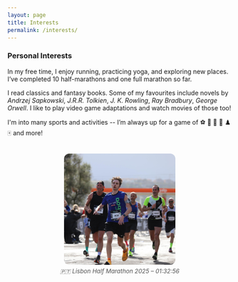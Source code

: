 ```yaml
---
layout: page
title: Interests
permalink: /interests/
---
```


<link rel="stylesheet" href="{{ '/assets/css/custom.css' | relative_url }}">

### Personal Interests

In my free time, I enjoy running, practicing yoga, and exploring new places. I’ve completed 10 half-marathons and one full marathon so far.

I read classics and fantasy books. Some of my favourites include novels by _Andrzej Sapkowski_, _J.R.R. Tolkien_, _J. K. Rowling_, _Ray Bradbury_, _George Orwell_. I like to play video game adaptations and watch movies of those too! 

I'm into many sports and activities -- I’m always up for a game of ⚽️ 🏀 🏸 🏓 ♟️ 🀄 and more!

<div style="display: flex; flex-direction: column; align-items: center; margin-top: 2rem;">
  <img src="/images/running.jpeg" alt="Running photo" style="width: 250px; height: 250px; object-fit: cover; border-radius: 12px;">
  <p style="text-align: center; font-style: italic; margin-top: 0.5em; font-size: 0.95em; color: #555;">
    🇵🇹 Lisbon Half Marathon 2025 – 01:32:56
  </p>
</div>
